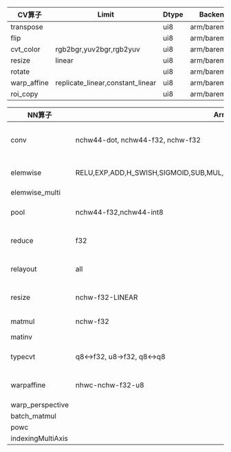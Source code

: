 |  CV算子 | Limit | Dtype | Backend | 
|---|---|---|---|
| transpose |   | ui8 | arm/barematel  |
| flip |  | ui8 | arm/barematel  |
| cvt_color | rgb2bgr,yuv2bgr,rgb2yuv | ui8 | arm/barematel  |
| resize |  linear | ui8 | arm/barematel  |
| rotate |   | ui8 | arm/barematel  |
| warp_affine | replicate_linear,constant_linear  | ui8 | arm/barematel  |
| roi_copy |   | ui8 | arm/barematel  |


|  NN算子 | Arm64 | ArmV7 | Barematel | 
|---|---|---|---|
| conv  | nchw44-dot, nchw44-f32, nchw-f32  | nchw44-f32, nchw-f32  |  nchw44-f32, nchw-f32 |
| elemwise |  RELU,EXP,ADD,H_SWISH,SIGMOID,SUB,MUL,TRUE_DIV,FUSE_ADD_RELU,FUSE_MUL_ADD3| same with Arm64 | RELU,EXP,NEGATE,ROUND,ABS,H_SWISH,LOG,ADD,SUB,MUL,MAX,MIN,LEQ,LT,FLOOR_DIV,TRUE_DIV,FUSE_ADD_RELU,FUSE_ADD_SIGMOID,FUSE_ADD_TANH,FUSE_MUL_ADD3,FUSE_MUL_ADD4 |
| elemwise_multi |  |  | QADD QRELU QADD_AND_RELU|
| pool | nchw44-f32,nchw44-int8 | same with Arm64 | nchw-f32-int8 |
| reduce | f32 | same with Arm64 | f32 |
| relayout | all | same with Arm64 | all |
| resize | nchw-f32-LINEAR | same with Arm64 | nchw-f32-LINEAR |
| matmul | nchw-f32 | nchw-f32 | nchw-f32 |
| matinv |  |  | nchw-f32 |
| typecvt | q8<->f32, u8->f32, q8<->q8 | same with Arm64 | near all |
| warpaffine | nhwc-nchw-f32-u8 | same with Arm64 | nhwc-nchw-f32-u8 |
| warp_perspective |  |  | nhwc-nchw-f32-u8 |
| batch_matmul |  |  | nchw-f32 |
| powc |  |  | nchw-f32 |
| indexingMultiAxis |  |  | f32-i32 |



